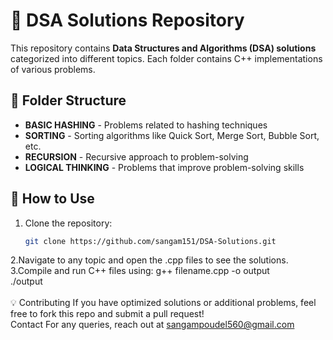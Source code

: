 # 🚀 DSA Solutions Repository  

This repository contains **Data Structures and Algorithms (DSA) solutions** categorized into different topics. Each folder contains C++ implementations of various problems.  

## 📂 **Folder Structure**  

- **BASIC HASHING** - Problems related to hashing techniques  
- **SORTING** - Sorting algorithms like Quick Sort, Merge Sort, Bubble Sort, etc.  
- **RECURSION** - Recursive approach to problem-solving  
- **LOGICAL THINKING** - Problems that improve problem-solving skills  

## 🔧 **How to Use**  

1. Clone the repository:  
   ```bash
   git clone https://github.com/sangam151/DSA-Solutions.git
2.Navigate to any topic and open the .cpp files to see the solutions.
<br>
3.Compile and run C++ files using:
g++ filename.cpp -o output  
./output  
<br>
💡 Contributing
If you have optimized solutions or additional problems, feel free to fork this repo and submit a pull request!
<br>
Contact
For any queries, reach out at sangampoudel560@gmail.com

